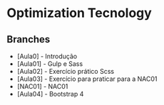 # Optimization Tecnology

## Branches

- [Aula0] - Introdução
- [Aula01] - Gulp e Sass
- [Aula02] - Exercício prático Scss
- [Aula03] - Exercício para praticar para a NAC01
- [NAC01] - NAC01
- [Aula04] - Bootstrap 4
